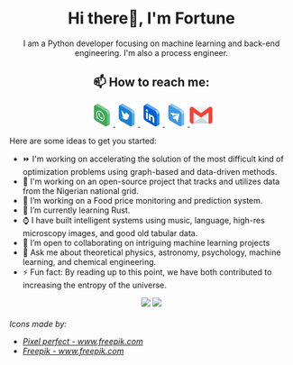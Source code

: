<h1 align='center'>Hi there👋, I'm Fortune</h1>

<p align='center'>I am a Python developer focusing on machine learning and back-end engineering. I'm also a process engineer.</p>
<h2 align='center'><b>📫 How to reach me: </b></h2>
<p align='center'>
<a href="https://wa.me/2348180454128?text=Hello Fortune" target="_blank">
  <img src="https://github.com/Fortune-Adekogbe/Fortune-Adekogbe/blob/main/whatsapp.png" width="40" height="40" />
</a>
<a href="https://twitter.com/fortsadek" target="_blank">
  <img src="https://github.com/Fortune-Adekogbe/Fortune-Adekogbe/blob/main/twitter.png" width="40" height="40" />
</a>
<a href="https://www.linkedin.com/in/fortune-adekogbe-a81580176" target="_blank">
  <img src="https://github.com/Fortune-Adekogbe/Fortune-Adekogbe/blob/main/linkedin.png" width="40" height="40" />
</a>
<a href="www.t.me/phortz" target="_blank">
  <img src="https://github.com/Fortune-Adekogbe/Fortune-Adekogbe/blob/main/telegram.png" width="40" height="40" />
</a>
<a href="mailto:fortuneadekogbe@gmail.com" target="_blank">
  <img src="https://github.com/Fortune-Adekogbe/Fortune-Adekogbe/blob/main/gmail.png" width="40" height="40" />
</a>

Here are some ideas to get you started:
- ⏩ I'm working on accelerating the solution of the most difficult kind of optimization problems using graph-based and data-driven methods.
- 🔌 I'm working on an open-source project that tracks and utilizes data from the Nigerian national grid.
- 🔭 I’m working on a Food price monitoring and prediction system.
- 🌱 I’m currently learning Rust.
- ⌚ I have built intelligent systems using music, language, high-res microscopy images, and good old tabular data.
- 👯 I’m open to collaborating on intriguing machine learning projects
- 💬 Ask me about theoretical physics, astronomy, psychology, machine learning, and chemical engineering.
- ⚡ Fun fact: By reading up to this point, we have both contributed to increasing the entropy of the universe.

  
<p align = "center">
  <img src = "https://github-readme-stats.vercel.app/api?username=fortune-adekogbe&show_icons=true&theme=tokyonight&line_height=27">
  <img src = "https://github-readme-stats.vercel.app/api/top-langs/?username=fortune-adekogbe&hide=jupyter-notebook,java,html&theme=tokyonight">
</p>
</p>

<h6>
  <div>Icons made by:
    <ul>
      <li><a href='https://icon54.com/'>Pixel perfect - www.freepik.com</a></li>
      <li><a href='https://www.flaticon.com/packs/logos-3'>Freepik - www.freepik.com</a></li>
    </ul>
  </div>
</h6>
